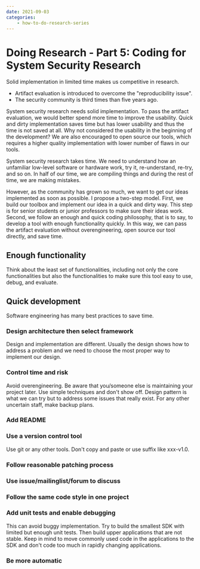 ```yaml
---
date: 2021-09-03
categories:
    - how-to-do-research-series
---
```


# Doing Research - Part 5: Coding for System Security Research

Solid implementation in limited time makes us competitive in research.

- Artifact evaluation is introduced to overcome the "reproducibility issue".
- The security community is third times than five years ago.

System security research needs solid implementation. To pass the artifact
evaluation, we would better spend more time to improve the usability. Quick and
dirty implementation saves time but has lower usability and thus the time is not
saved at all. Why not considered the usability in the beginning of the
development? We are also encouraged to open source our tools, which requires a
higher quality implementation with lower number of flaws in our tools.

System security research takes time. We need to understand how an unfamiliar
low-level software or hardware work, try it, re-understand, re-try, and so on.
In half of our time, we are compiling things and during the rest of time, we are
making mistakes.

However, as the community has grown so much, we want to get our ideas
implemented as soon as possible. I propose a two-step model. First, we build our
toolbox and implement our idea in a quick and dirty way. This step is for senior
students or junior professors to make sure their ideas work. Second, we follow
an enough and quick coding philosophy, that is to say, to develop a tool with
enough functionality quickly. In this way, we can pass the artifact evaluation
without overengineering, open source our tool directly, and save time.

## Enough functionality

Think about the least set of functionalities, including not only the core
functionalities but also the functionalities to make sure this tool easy to use,
debug, and evaluate.

## Quick development

Software engineering has many best practices to save time.

### Design architecture then select framework

Design and implementation are different. Usually the design shows how to address
a problem and we need to choose the most proper way to implement our design.

### Control time and risk

Avoid overengineering. Be aware that you/someone else is maintaining your
project later. Use simple techniques and don't show off. Design pattern is what
we can try but to address some issues that really exist. For any other uncertain
staff, make backup plans.

### Add README

### Use a version control tool

Use git or any other tools. Don't copy and paste or use suffix like xxx-v1.0.

### Follow reasonable patching process

### Use issue/mailinglist/forum to discuss

### Follow the same code style in one project

### Add unit tests and enable debugging

This can avoid buggy implementation. Try to build the smallest SDK with limited
but enough unit tests. Then build upper applications that are not stable. Keep
in mind to move commonly used code in the applications to the SDK and don't code
too much in rapidly changing applications.

### Be more automatic
